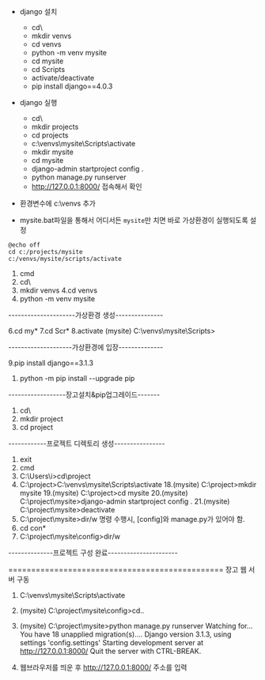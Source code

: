 - django 설치
  - cd\
  - mkdir venvs
  - cd venvs
  - python -m venv mysite
  - cd mysite
  - cd Scripts
  - activate/deactivate
  - pip install django==4.0.3

- django 실행
  - cd\
  - mkdir projects
  - cd projects
  - c:\venvs\mysite\Scripts\activate
  - mkdir mysite
  - cd mysite
  - django-admin startproject config .
  - python manage.py runserver
  - http://127.0.0.1:8000/ 접속해서 확인


- 환경변수에 c:\venvs 추가
- mysite.bat파일을 통해서 어디서든 `mysite`만 치면 바로 가상환경이 실행되도록 설정
```
@echo off
cd c:/projects/mysite
c:/venvs/mysite/scripts/activate
```

1. cmd
2. cd\
3. mkdir venvs
4.cd venvs
5. python -m venv mysite

---------------------가상환경 생성---------------

6.cd my*
7.cd Scr*
8.activate
(mysite) C:\venvs\mysite\Scripts>

--------------------가상환경에 입장--------------

9.pip install django==3.1.3
1.  python -m pip install --upgrade pip

------------------장고설치&pip업그레이드-------

1.  cd\
2.  mkdir project
3.  cd project

------------프로젝트 디렉토리 생성----------------

1.  exit
2.  cmd
3.  C:\Users\i>cd\project
4.  C:\project>C:\venvs\mysite\Scripts\activate
18.(mysite) C:\project>mkdir mysite
19.(mysite) C:\project>cd mysite
20.(mysite) C:\project\mysite>django-admin startproject config .
21.(mysite) C:\project\mysite>deactivate
1.  C:\project\mysite>dir/w 명령 수행시, [config]와 manage.py가 있어야 함.
2.  cd con*
3.  C:\project\mysite\config>dir/w

--------------프로젝트 구성 완료----------------------

===============================================
장고 웹 서버 구동
1. C:\venvs\mysite\Scripts\activate
2. (mysite) C:\project\mysite\config>cd..
3. (mysite) C:\project\mysite>python manage.py runserver
Watching for...
You have 18 unapplied migration(s)....
Django version 3.1.3, using settings 'config.settings'
Starting development server at http://127.0.0.1:8000/
Quit the server with CTRL-BREAK.


4. 웹브라우저를 띄운 후 
http://127.0.0.1:8000/ 주소를 입력